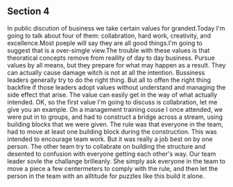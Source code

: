 ## Section 4

In public discution of business we take certain values for granded.Today I'm going to talk about four of them: collabration, hard work, creativity, and excellence.Most poeple will say they are all good things.I'm going to suggest that is a over-simgle view.The trouble with these values is that theoratical concepts  remove from reallity of day to day business. Pursue values by all means, but they prepare for what may happen as a result. They can actually cause damage witch is not at all the intention. Bussiness leaders generally try to do the right thing. But all to offen the right thing backfire if those leaders adopt values without understand and managing the side effect that arise. The value can easily get in the way of what actually intended. OK, so the first value I'm going to discuss is collabration, let me give you an example. On a management training couse I once attended, we were put in to groups, and had to construct a bridge across a stream, using building blocks that we were given. The rule was that everyone in the team, had to move at least one building block during the construction. This was intended to encourage team work. But it was really a job best on by one person. The other team try to collabrate on building the structure and desented to confusion with everyone getting each other's way. Our team leader sovle the challange brilleanly. She simply ask everyone in the team to move a piece a few centermeters to comply with the rule, and then let the person in the team with an alltitude for puzzles like this build it alone.